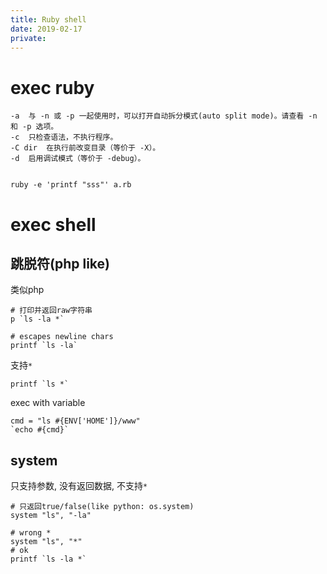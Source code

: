 ```yaml
---
title: Ruby shell
date: 2019-02-17
private:
---
```

# exec ruby
    -a	与 -n 或 -p 一起使用时，可以打开自动拆分模式(auto split mode)。请查看 -n 和 -p 选项。
    -c	只检查语法，不执行程序。
    -C dir	在执行前改变目录（等价于 -X）。
    -d	启用调试模式（等价于 -debug）。


    ruby -e 'printf "sss"' a.rb
# exec shell

## 跳脱符(php like)
类似php

    # 打印并返回raw字符串
    p `ls -la *`

    # escapes newline chars
    printf `ls -la`

支持`*`

    printf `ls *`

exec with variable

    cmd = "ls #{ENV['HOME']}/www"
    `echo #{cmd}`

## system
只支持参数, 没有返回数据, 不支持`*`

    # 只返回true/false(like python: os.system)
    system "ls", "-la"

    # wrong *
    system "ls", "*"
    # ok
    printf `ls -la *`
